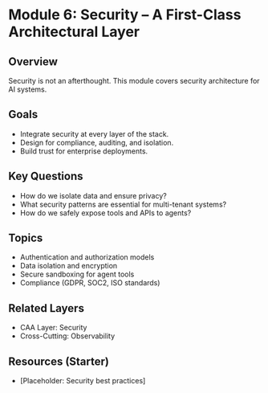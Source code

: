 # Module 6: Security – A First-Class Architectural Layer

## Overview
Security is not an afterthought. This module covers security architecture for AI systems.

## Goals
- Integrate security at every layer of the stack.
- Design for compliance, auditing, and isolation.
- Build trust for enterprise deployments.

## Key Questions
- How do we isolate data and ensure privacy?
- What security patterns are essential for multi-tenant systems?
- How do we safely expose tools and APIs to agents?

## Topics
- Authentication and authorization models
- Data isolation and encryption
- Secure sandboxing for agent tools
- Compliance (GDPR, SOC2, ISO standards)

## Related Layers
- CAA Layer: Security
- Cross-Cutting: Observability

## Resources (Starter)
- [Placeholder: Security best practices]
